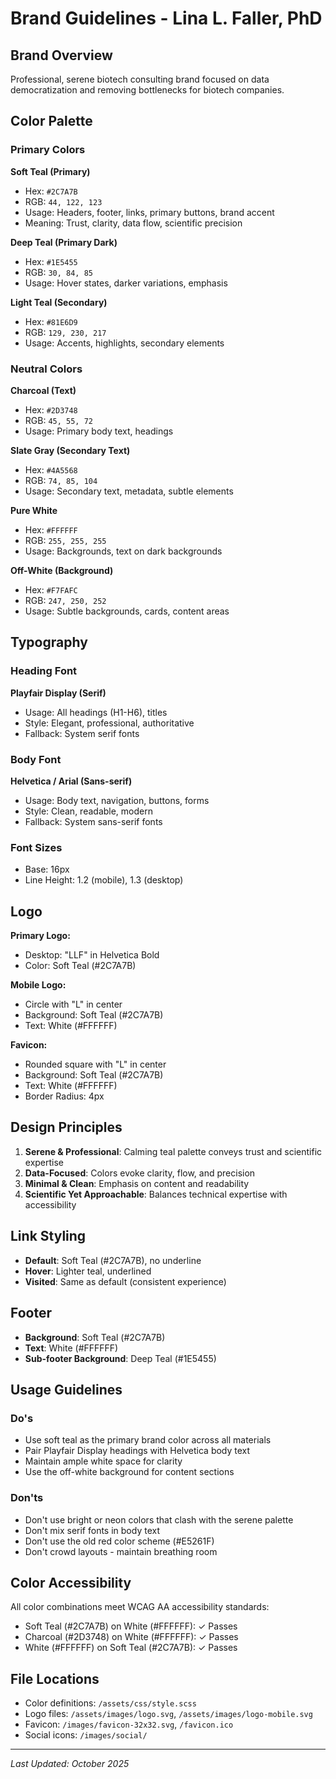 # Brand Guidelines - Lina L. Faller, PhD

## Brand Overview

Professional, serene biotech consulting brand focused on data democratization and removing bottlenecks for biotech companies.

## Color Palette

### Primary Colors

**Soft Teal (Primary)**
- Hex: `#2C7A7B`
- RGB: `44, 122, 123`
- Usage: Headers, footer, links, primary buttons, brand accent
- Meaning: Trust, clarity, data flow, scientific precision

**Deep Teal (Primary Dark)**
- Hex: `#1E5455`
- RGB: `30, 84, 85`
- Usage: Hover states, darker variations, emphasis

**Light Teal (Secondary)**
- Hex: `#81E6D9`
- RGB: `129, 230, 217`
- Usage: Accents, highlights, secondary elements

### Neutral Colors

**Charcoal (Text)**
- Hex: `#2D3748`
- RGB: `45, 55, 72`
- Usage: Primary body text, headings

**Slate Gray (Secondary Text)**
- Hex: `#4A5568`
- RGB: `74, 85, 104`
- Usage: Secondary text, metadata, subtle elements

**Pure White**
- Hex: `#FFFFFF`
- RGB: `255, 255, 255`
- Usage: Backgrounds, text on dark backgrounds

**Off-White (Background)**
- Hex: `#F7FAFC`
- RGB: `247, 250, 252`
- Usage: Subtle backgrounds, cards, content areas

## Typography

### Heading Font
**Playfair Display (Serif)**
- Usage: All headings (H1-H6), titles
- Style: Elegant, professional, authoritative
- Fallback: System serif fonts

### Body Font
**Helvetica / Arial (Sans-serif)**
- Usage: Body text, navigation, buttons, forms
- Style: Clean, readable, modern
- Fallback: System sans-serif fonts

### Font Sizes
- Base: 16px
- Line Height: 1.2 (mobile), 1.3 (desktop)

## Logo

**Primary Logo:**
- Desktop: "LLF" in Helvetica Bold
- Color: Soft Teal (#2C7A7B)

**Mobile Logo:**
- Circle with "L" in center
- Background: Soft Teal (#2C7A7B)
- Text: White (#FFFFFF)

**Favicon:**
- Rounded square with "L" in center
- Background: Soft Teal (#2C7A7B)
- Text: White (#FFFFFF)
- Border Radius: 4px

## Design Principles

1. **Serene & Professional**: Calming teal palette conveys trust and scientific expertise
2. **Data-Focused**: Colors evoke clarity, flow, and precision
3. **Minimal & Clean**: Emphasis on content and readability
4. **Scientific Yet Approachable**: Balances technical expertise with accessibility

## Link Styling

- **Default**: Soft Teal (#2C7A7B), no underline
- **Hover**: Lighter teal, underlined
- **Visited**: Same as default (consistent experience)

## Footer

- **Background**: Soft Teal (#2C7A7B)
- **Text**: White (#FFFFFF)
- **Sub-footer Background**: Deep Teal (#1E5455)

## Usage Guidelines

### Do's
- Use soft teal as the primary brand color across all materials
- Pair Playfair Display headings with Helvetica body text
- Maintain ample white space for clarity
- Use the off-white background for content sections

### Don'ts
- Don't use bright or neon colors that clash with the serene palette
- Don't mix serif fonts in body text
- Don't use the old red color scheme (#E5261F)
- Don't crowd layouts - maintain breathing room

## Color Accessibility

All color combinations meet WCAG AA accessibility standards:
- Soft Teal (#2C7A7B) on White (#FFFFFF): ✓ Passes
- Charcoal (#2D3748) on White (#FFFFFF): ✓ Passes
- White (#FFFFFF) on Soft Teal (#2C7A7B): ✓ Passes

## File Locations

- Color definitions: `/assets/css/style.scss`
- Logo files: `/assets/images/logo.svg`, `/assets/images/logo-mobile.svg`
- Favicon: `/images/favicon-32x32.svg`, `/favicon.ico`
- Social icons: `/images/social/`

---

*Last Updated: October 2025*
